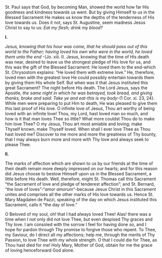 
St. Paul says that God, by becoming Man, showed the world how far His goodness and kindness towards us went. But by giving Himself to us in the Blessed Sacrament He makes us know the depths of the tenderness of His love towards us. Does it not, says St. Augustine, seem madness Jesus Christ to say to us: _Eat my flesh; drink my blood?_

**I.**

_Jesus, knowing that his hour was come, that he should pass out of this world to the Father; having loved his own who were in the world, he loved them unto the end_ -(Jo. xiii. I). Jesus, knowing that the time of His death was near, desired to leave us the strongest pledge of His love for us, and this was the gift of the Blessed Sacrament: He loved them to the end-which St. Chrysostom explains: “He loved them with extreme love.” He, therefore, loved men with the greatest love He could possibly entertain towards them by giving them His whole Self. But when was it that Jesus instituted this great Sacrament? The night before His death. The Lord Jesus, says the Apostle, _the same night in which he was betrayed, took bread, and giving thanks, broke and said: Take ye and eat-this is my body_-(1 Cor. xi. 23, 24}. While men were preparing to put Him to death, He was pleased to give them this last proof of His love. O infinite love of Jesus, Thou art worthy of being loved with an infinite love! Thou, my Lord, hast loved man so much, and how is it that man loves Thee so little? What more couldst Thou do to make him love Thee? O my Jesus, Thou art most amiable and loving; make Thyself known, make Thyself loved. When shall I ever love Thee as Thou hast loved me? Discover to me more and more the greatness of Thy bounty, that I may always burn more and more with Thy love and always seek to please Thee.

**II.**

The marks of affection which are shown to us by our friends at the time of their death remain more deeply impressed on our hearts; and for this reason did Jesus choose to bestow Himself upon us in the Blessed Sacrament, a little before His death. Well, therefore, might St. Thomas call this Sacrament “the Sacrament of love and pledge of tenderest affection”; and St. Bernard, “the love of loves”-“_amor_ _amorum_“-because Jesus Christ in this Sacrament unites and comprises all the other marks of His love towards us. Hence St. Mary Magdalen de Pazzi, speaking of the day on which Jesus instituted this Sacrament, calls it “the day of love.”

O Beloved of my soul, oh! that I had always loved Thee! Alas! there was a time when I not only did not love Thee, but even despised Thy graces and Thy love. I am consoled with the sorrow I feel for having done so, and I hope for pardon through Thy promise to forgive those who repent. To Thee, my Saviour, do I direct all my affections; help me, through the merits of Thy Passion, to love Thee with my whole strength. O that I could die for Thee, as Thou hast died for me! Holy Mary, Mother of God, obtain for me the grace of loving henceforward God alone.

